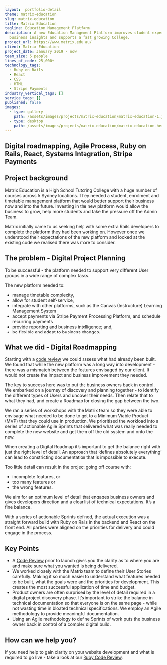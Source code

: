 ```yaml
---
layout:  portfolio-detail
theme: matrix-education
slug: matrix-education
title: Matrix Education
tagline: Education Management Platform
description: A new Education Management Platform improves student experience, delivers
  business insights and supports a fast growing College.
project_url: https://www.matrix.edu.au/
client: Matrix Education
project_date: January 2019 - now
team_size: 5 people
lines_of_code: 25,000+
technology_tags:
  - Ruby on Rails
  - React
  - CSS
  - HTML
  - Stripe Payments
industry_vertical_tags: []
service_tags: []
published: false
images:
  - type: gallery
    path: /assets/images/projects/matrix-education/matrix-education-1.jpg
  - type: desktop
    path: /assets/images/projects/matrix-education/matrix-education-hero-desktop.jpg
---
```

## Digital roadmapping, Agile Process, Ruby on Rails, React, Systems Integration, Stripe Payments

## Project background

Matrix Education is a High School Tutoring College with a huge number of courses across 5 Sydney locations. They needed a student, enrolment and timetable management platform that would better support their business now and into the future. Investing in the new platform would allow the business to grow, help more students and take the pressure off the Admin Team.

Matrix initially came to us seeking help with some extra Rails developers to complete the platform they had been working on. However once we understood their expectations of the new platform and looked at the existing code we realised there was more to consider.

## The problem - Digital Project Planning

To be successful - the platform needed to support very different User groups in a wide range of complex tasks.

The new platform needed to:

- manage timetable complexity,
- allow for student self-service,
- integrate with other platforms, such as the Canvas (Instructure) Learning Management System
- accept payments via Stripe Payment Processing Platform, and schedule recurring payments
- provide reporting and business intelligence; and,
- be flexible and adapt to business changes.

## What we did - Digital Roadmapping

Starting with a [code review](/ruby-on-rails-code-review/) we could assess what had already been built. We found that while the new platform was a long way into development - there was a mismatch between the features envisaged by our client. It would not create the impact and business improvement they needed.

The key to success here was to put the business owners back in control. We embarked on a journey of discovery and planning together - to identify the different types of Users and uncover their needs. Then relate that to what they had, and create a Roadmap for closing the gap between the two.

We ran a series of workshops with the Matrix team so they were able to envisage what needed to be done to get to a Minimum Viable Product (MVP) that they could use in production. We prioritised the workload into a series of actionable Agile Sprints that delivered what was really needed to complete the new website and get them off the old system and onto the new.

When creating a Digital Roadmap it’s important to get the balance right with just the right level of detail. An approach that ‘defines absolutely everything’ can lead to constricting documentation that is impossible to execute.

Too little detail can result in the project going off course with:

- incomplete features, or
- too many features or
- the wrong features.

We aim for an optimum level of detail that engages business owners and gives developers direction and a clear list of technical expectations. It’s a fine balance.

With a series of actionable Sprints defined, the actual execution was a straight forward build with Ruby on Rails in the backend and React on the front end. All parties were aligned on the priorities for delivery and could engage in the process.

## Key Points

- A [Code Review](/ruby-on-rails-code-review/) prior to launch gives you the clarity as to where you are and make sure what you wanted is being delivered.
- We worked closely with the Matrix team to define their User Stories carefully. Making it so much easier to understand what features needed to be built, what the goals were and the priorities for development. This creates the most successful application of time and budget.
- Product owners are often surprised by the level of detail required in a digital project discovery phase. It’s important to strike the balance in technical documentation so that everyone is on the same page - while not wasting time in bloated technical specifications. We employ an Agile methodology to provide meaningful documentation.
- Using an Agile methodology to define Sprints of work puts the business owner back in control of a complex digital build.

## How can we help you?

If you need help to gain clarity on your website development and what is required to go live - take a look at our [Ruby Code Review](/ruby-on-rails-code-review/).
